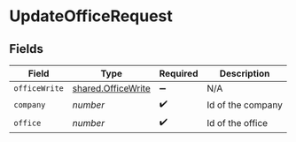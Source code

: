 # UpdateOfficeRequest


## Fields

| Field                                                           | Type                                                            | Required                                                        | Description                                                     |
| --------------------------------------------------------------- | --------------------------------------------------------------- | --------------------------------------------------------------- | --------------------------------------------------------------- |
| `officeWrite`                                                   | [shared.OfficeWrite](../../../sdk/models/shared/officewrite.md) | :heavy_minus_sign:                                              | N/A                                                             |
| `company`                                                       | *number*                                                        | :heavy_check_mark:                                              | Id of the company                                               |
| `office`                                                        | *number*                                                        | :heavy_check_mark:                                              | Id of the office                                                |